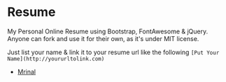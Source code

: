 # Resume

My Personal Online Resume using Bootstrap, FontAwesome & jQuery. Anyone can fork and use it for their own, as it's under MIT license.

Just list your name & link it to your resume url like the following
`[Put Your Name](http://yoururltolink.com)`
- [Mrinal](http://mkrdip.github.io/resume)
